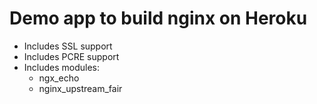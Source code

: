 # Demo app to build nginx on Heroku

* Includes SSL support
* Includes PCRE support
* Includes modules:
  - ngx_echo
  - nginx_upstream_fair
